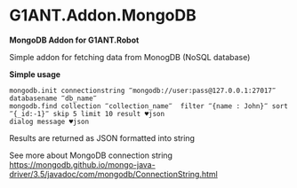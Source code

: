 # G1ANT.Addon.MongoDB

**MongoDB Addon for G1ANT.Robot** 

Simple addon for fetching data from MonogDB (NoSQL database)

**Simple usage** 

```
mongodb.init connectionstring ‴mongodb://user:pass@127.0.0.1:27017‴ databasename ‴db_name‴
mongodb.find collection ‴collection_name‴  filter ‴{name : John}‴ sort ‴{_id:-1}‴ skip 5 limit 10 result ♥json
dialog message ♥json

```

Results are returned as JSON formatted into string

See more about MongoDB connection string
https://mongodb.github.io/mongo-java-driver/3.5/javadoc/com/mongodb/ConnectionString.html
